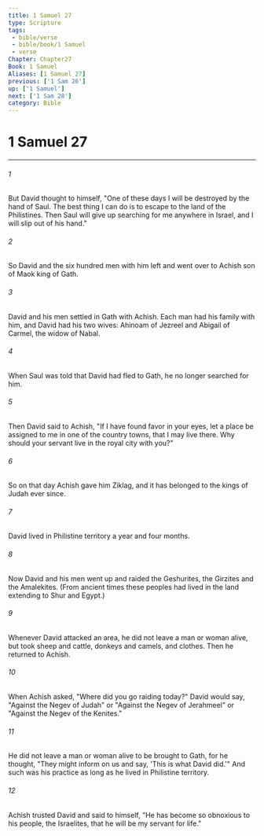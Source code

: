 ```yaml
---
title: 1 Samuel 27
type: Scripture
tags:
 - bible/verse
 - bible/book/1 Samuel
 - verse
Chapter: Chapter27
Book: 1 Samuel
Aliases: [1 Samuel 27]
previous: ['1 Sam 26']
up: ['1 Samuel']
next: ['1 Sam 28']
category: Bible
---
```

# 1 Samuel 27

***


###### 1 
But David thought to himself, "One of these days I will be destroyed by the hand of Saul. The best thing I can do is to escape to the land of the Philistines. Then Saul will give up searching for me anywhere in Israel, and I will slip out of his hand." 

###### 2 
So David and the six hundred men with him left and went over to Achish son of Maok king of Gath. 

###### 3 
David and his men settled in Gath with Achish. Each man had his family with him, and David had his two wives: Ahinoam of Jezreel and Abigail of Carmel, the widow of Nabal. 

###### 4 
When Saul was told that David had fled to Gath, he no longer searched for him. 

###### 5 
Then David said to Achish, "If I have found favor in your eyes, let a place be assigned to me in one of the country towns, that I may live there. Why should your servant live in the royal city with you?" 

###### 6 
So on that day Achish gave him Ziklag, and it has belonged to the kings of Judah ever since. 

###### 7 
David lived in Philistine territory a year and four months. 

###### 8 
Now David and his men went up and raided the Geshurites, the Girzites and the Amalekites. (From ancient times these peoples had lived in the land extending to Shur and Egypt.) 

###### 9 
Whenever David attacked an area, he did not leave a man or woman alive, but took sheep and cattle, donkeys and camels, and clothes. Then he returned to Achish. 

###### 10 
When Achish asked, "Where did you go raiding today?" David would say, "Against the Negev of Judah" or "Against the Negev of Jerahmeel" or "Against the Negev of the Kenites." 

###### 11 
He did not leave a man or woman alive to be brought to Gath, for he thought, "They might inform on us and say, 'This is what David did.'" And such was his practice as long as he lived in Philistine territory. 

###### 12 
Achish trusted David and said to himself, "He has become so obnoxious to his people, the Israelites, that he will be my servant for life." 
